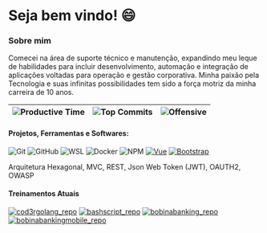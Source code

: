 # Seja bem vindo! 😄

### Sobre mim

Comecei na área de suporte técnico e manutenção, expandindo meu leque de habilidades para incluir desenvolvimento, automação e integração de aplicações voltadas para operação e gestão corporativa. Minha paixão pela Tecnologia e suas infinitas possibilidades tem sido a força motriz da minha carreira de 10 anos.
		
|![Productive Time][productive_time_card] | ![Top Commits][top_commits_card] | ![Offensive][offensive_card] | 
| --- | --- | --- |

#### Projetos, Ferramentas e Softwares:
![Git][git_shield]
![GitHub][github_shield]
![WSL][wsl_shield]
![Docker][docker_shield]
![NPM][npm_shield]
[![Vue][vue_shield]][vue_page]
[![Bootstrap][bootstrap_shield]][bootstrap_page]

Arquitetura Hexagonal, MVC, REST, Json Web Token (JWT), OAUTH2, OWASP

#### Treinamentos Atuais
[![cod3rgolang_repo][cod3rgolang_card]][cod3rgolang_repo]
[![bashscript_repo][bashscript_card]][bashscript_repo]
[![bobinabanking_repo][bobinabanking_card]][bobinabanking_repo]
[![bobinabankingmobile_repo][bobinabankingmobile_card]][bobinabankingmobile_repo]

[bobinabanking_repo]: https://github.com/vitoraguiardf/bobina-banking
[bobinabanking_card]: https://github-readme-stats.vercel.app/api/pin/?username=vitoraguiardf&repo=bobina-banking&theme=transparent

[bobinabankingmobile_repo]: https://github.com/vitoraguiardf/bobina-banking-mobile
[bobinabankingmobile_card]: https://github-readme-stats.vercel.app/api/pin/?username=vitoraguiardf&repo=bobina-banking-mobile&theme=transparent

[bashscript_repo]: https://github.com/vitoraguiardf/bash-script-tutorial
[bashscript_card]: https://github-readme-stats.vercel.app/api/pin/?username=vitoraguiardf&repo=bash-script-tutorial&theme=transparent

[cod3rgolang_repo]: https://github.com/vitoraguiardf/cod3r-golang
[cod3rgolang_card]: https://github-readme-stats.vercel.app/api/pin/?username=vitoraguiardf&repo=cod3r-golang&theme=transparent

[bootstrap_shield]: https://img.shields.io/badge/Boostrap-5.3-blue?style=flat-square&logo=bootstrap&labelColor=%23BCE4C3&color=%236f42c1
[bootstrap_page]: https://getbootstrap.com/

[vue_shield]: https://img.shields.io/badge/Vue-3-green?style=flat-square&logo=vue.js&labelColor=%23BCE4C3
[vue_page]: https://vuejs.org/

[git_shield]: https://img.shields.io/badge/Git-blue?style=flat-square&logo=git&labelColor=%23BCE4C3
[github_shield]: https://img.shields.io/badge/Github-blue?style=flat-square&logo=github&labelColor=%23BCE4C3&logoColor=black
[wsl_shield]: https://img.shields.io/badge/WSL-blue?style=flat-square&logo=linux&labelColor=%23BCE4C3&logoColor=black
[docker_shield]: https://img.shields.io/badge/Docker-blue?style=flat-square&logo=docker&labelColor=%23BCE4C3
[composer_shield]: https://img.shields.io/badge/Composer-blue?style=flat-square&logo=composer&labelColor=%23BCE4C3&logoColor=black
[npm_shield]: https://img.shields.io/badge/npm-blue?style=flat-square&logo=npm&labelColor=%23BCE4C3

[top_langs_card]: https://github-readme-stats.vercel.app/api?username=vitoraguiardf&show_icons=true&locale=pt-br&hide=issues,contribs&hide_title=true&theme=transparent&hide_border=true
[top_commits_card]: https://github-readme-stats.vercel.app/api/top-langs/?username=vitoraguiardf&langs_count=6&hide_title=true&hide=php,blade&layout=compact&hide_border=true&theme=transparent
[productive_time_card]: http://github-profile-summary-cards.vercel.app/api/cards/productive-time?username=vitoraguiardf&theme=transparent&utcOffset=-3&hide_border=true
[offensive_card]: https://github-readme-streak-stats.herokuapp.com/?user=vitoraguiardf&theme=transparent&hide_border=true&locale=pt-br

